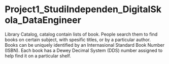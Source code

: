 # Project1_StudiIndependen_DigitalSkola_DataEngineer

Library Catalog, catalog contain lists of book. People search them to find books on certain subject, with spesific titles, or by a particular author. Books can be uniquely identified by an Internasional Standard Book Number (ISBN). Each book has a Dewey Decimal System (DDS) number assigned to help find it on a particular shelf.
